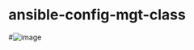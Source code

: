 # ansible-config-mgt-class

#![image](https://user-images.githubusercontent.com/29310552/168498360-dd72b129-0e99-4522-bd3b-366ee660cbf6.png)


